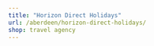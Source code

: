 ```yaml
---
title: "Horizon Direct Holidays"
url: /aberdeen/horizon-direct-holidays/
shop: travel agency
---
```

